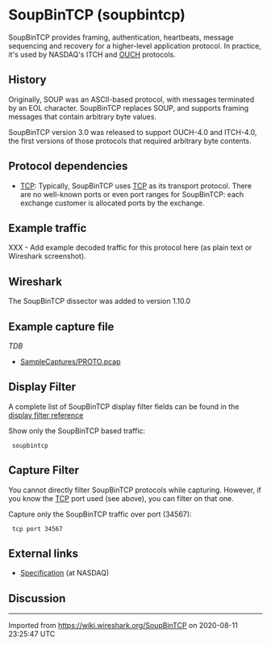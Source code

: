 # SoupBinTCP (soupbintcp)

SoupBinTCP provides framing, authentication, heartbeats, message sequencing and recovery for a higher-level application protocol. In practice, it's used by NASDAQ's ITCH and [OUCH](/OUCH) protocols.

## History

Originally, SOUP was an ASCII-based protocol, with messages terminated by an EOL character. SoupBinTCP replaces SOUP, and supports framing messages that contain arbitrary byte values.

SoupBinTCP version 3.0 was released to support OUCH-4.0 and ITCH-4.0, the first versions of those protocols that required arbitrary byte contents.

## Protocol dependencies

  - [TCP](/TCP): Typically, SoupBinTCP uses [TCP](/TCP) as its transport protocol. There are no well-known ports or even port ranges for SoupBinTCP: each exchange customer is allocated ports by the exchange.

## Example traffic

XXX - Add example decoded traffic for this protocol here (as plain text or Wireshark screenshot).

## Wireshark

The SoupBinTCP dissector was added to version 1.10.0

## Example capture file

*TDB*

  - [SampleCaptures/PROTO.pcap](uploads/__moin_import__/attachments/SampleCaptures/PROTO.pcap)

## Display Filter

A complete list of SoupBinTCP display filter fields can be found in the [display filter reference](http://www.wireshark.org/docs/dfref/s/soupbintcp.html)

Show only the SoupBinTCP based traffic:

``` 
 soupbintcp 
```

## Capture Filter

You cannot directly filter SoupBinTCP protocols while capturing. However, if you know the [TCP](/TCP) port used (see above), you can filter on that one.

Capture only the SoupBinTCP traffic over port (34567):

``` 
 tcp port 34567 
```

## External links

  - [Specification](http://www.nasdaqtrader.com/content/technicalsupport/specifications/dataproducts/soupbintcp.pdf) (at NASDAQ)

## Discussion

---

Imported from https://wiki.wireshark.org/SoupBinTCP on 2020-08-11 23:25:47 UTC
